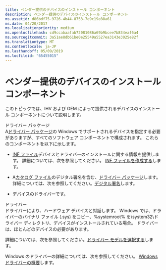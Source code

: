 ```yaml
---
title: ベンダー提供のデバイスのインストール コンポーネント
description: ベンダー提供のデバイスのインストール コンポーネント
ms.assetid: d86bdf75-9726-4b44-8753-7e9c19e88a61
ms.date: 04/20/2017
ms.localizationpriority: medium
ms.openlocfilehash: cd9ccabaafab72081086a69b9bcee7b834eaf6a4
ms.sourcegitcommit: 3a51ae8db61be0e25549a5527ea3143e3025e82f
ms.translationtype: MT
ms.contentlocale: ja-JP
ms.lasthandoff: 05/09/2019
ms.locfileid: "65455015"
---
```

# <a name="vendor-provided-device-installation-components"></a>ベンダー提供のデバイスのインストール コンポーネント


このトピックでは、IHV および OEM によって提供されるデバイスのインストール コンポーネントについて説明します。

<a href="" id="driver-package"></a>ドライバー パッケージ  
A[ドライバー パッケージ](driver-packages.md)の Windows でサポートされるデバイスを指定する必要がありますが、すべてのソフトウェア コンポーネントで構成されます。 これらのコンポーネントを以下に示します。

-   [INF ファイル](overview-of-inf-files.md)デバイスとドライバーのインストールに関する情報を提供します。 詳細については、次を参照してください。 [INF ファイルを作成する](https://msdn.microsoft.com/library/windows/hardware/ff538378)します。

-   A[カタログ ファイル](catalog-files.md)のデジタル署名を含む、[ドライバー パッケージ](driver-packages.md)します。 詳細については、次を参照してください。[デジタル署名](digital-signatures.md)します。

-   デバイスのドライバーです。

<a href="" id="drivers"></a>ドライバー  
ドライバーにより、ハードウェア デバイスと対話します。 Windows では、ドライバーのバイナリ ファイル (.sys) をコピー、%systemroot% を\\system32\\ドライバー ディレクトリ、デバイスがインストールされている場合。 ドライバーは、ほとんどのデバイスの必要があります。

詳細については、次を参照してください。[ドライバー モデルを選択する](https://msdn.microsoft.com/library/windows/hardware/ff554652)します。

Windows のドライバーの詳細については、次を参照してください。 [Windows ドライバーの概要](https://msdn.microsoft.com/library/windows/hardware/ff554690)します。

 

 






